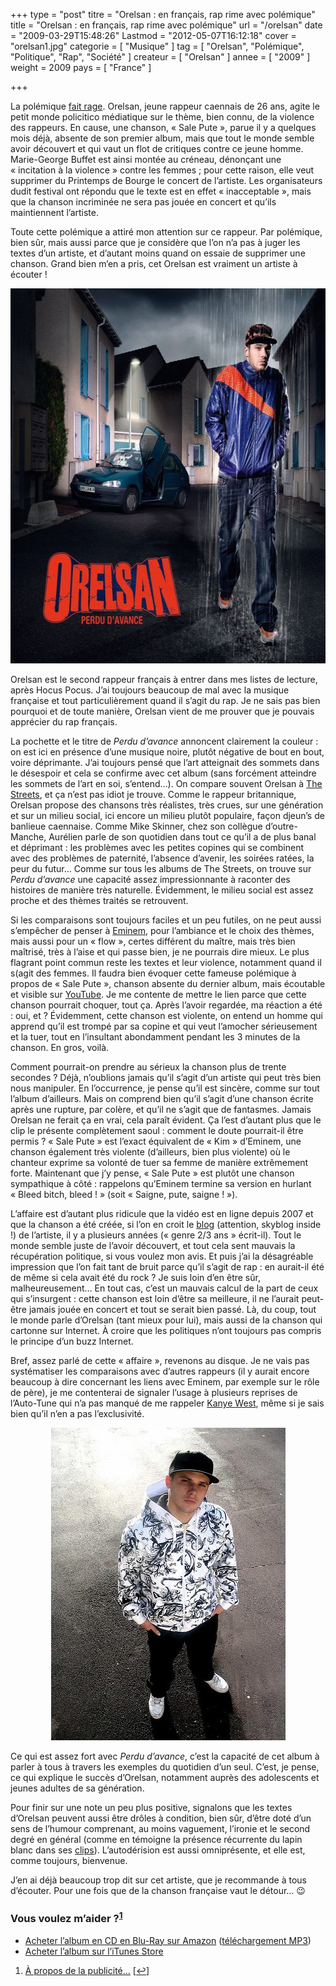 +++
type = "post"
titre = "Orelsan : en français, rap rime avec polémique"
title = "Orelsan : en français, rap rime avec polémique"
url = "/orelsan"
date = "2009-03-29T15:48:26"
Lastmod = "2012-05-07T16:12:18"
cover = "orelsan1.jpg"
categorie = [ "Musique" ]
tag = [ "Orelsan", "Polémique", "Politique", "Rap", "Société" ]
createur = [ "Orelsan" ]
annee = [ "2009" ]
weight = 2009
pays = [ "France" ]

+++

<p>La polémique <a href="http://www.lesinrocks.com/musique/musique-article/article/orelsan-incite-t-il-a-la-violence/">fait rage</a>. Orelsan, jeune rappeur caennais de 26 ans, agite le petit monde policitico médiatique sur le thème, bien connu, de la violence des rappeurs. En cause, une chanson, &laquo;&nbsp;Sale Pute&nbsp;&raquo;, parue il y a quelques mois déjà, absente de son premier album, mais que tout le monde semble avoir découvert et qui vaut un flot de critiques contre ce jeune homme. Marie-George Buffet est ainsi montée au créneau, dénonçant une &laquo;&nbsp;incitation à la violence&nbsp;&raquo; contre les femmes ; pour cette raison, elle veut supprimer du Printemps de Bourge le concert de l&rsquo;artiste. Les organisateurs dudit festival ont répondu que le texte est en effet &laquo;&nbsp;inacceptable&nbsp;&raquo;, mais que la chanson incriminée ne sera pas jouée en concert et qu&rsquo;ils maintiennent l&rsquo;artiste.</p>
<p>Toute cette polémique a attiré mon attention sur ce rappeur. Par polémique, bien sûr, mais aussi parce que je considère que l&rsquo;on n&rsquo;a pas à juger les textes d&rsquo;un artiste, et d&rsquo;autant moins quand on essaie de supprimer une chanson. Grand bien m&rsquo;en a pris, cet Orelsan est vraiment un artiste à écouter !</p>
<div style="text-align:center;"><img class="aligncenter" src="skitched-20090329-144438.jpg" border="0" alt="orelsan" width="600" height="600" /></div>
<p>Orelsan est le second rappeur français à entrer dans mes listes de lecture, après Hocus Pocus. J&rsquo;ai toujours beaucoup de mal avec la musique française et tout particulièrement quand il s&rsquo;agit du rap. Je ne sais pas bien pourquoi et de toute manière, Orelsan vient de me prouver que je pouvais apprécier du rap français.</p>
<p>La pochette et le titre de <em>Perdu d&rsquo;avance</em> annoncent clairement la couleur : on est ici en présence d&rsquo;une musique noire, plutôt négative de bout en bout, voire déprimante. J&rsquo;ai toujours pensé que l&rsquo;art atteignait des sommets dans le désespoir et cela se confirme avec cet album (sans forcément atteindre les sommets de l&rsquo;art en soi, s&rsquo;entend&#8230;). On compare souvent Orelsan à <a href="http://voiretmanger.fr/2009/01/24/the-streets-le-rap-a-langlaise/">The Streets</a>, et ça n&rsquo;est pas idiot je trouve. Comme le rappeur britannique, Orelsan propose des chansons très réalistes, très crues, sur une génération et sur un milieu social, ici encore un milieu plutôt populaire, façon djeun&rsquo;s de banlieue caennaise. Comme Mike Skinner, chez son collègue d&rsquo;outre-Manche, Aurélien parle de son quotidien dans tout ce qu&rsquo;il a de plus banal et déprimant : les problèmes avec les petites copines qui se combinent avec des problèmes de paternité, l&rsquo;absence d&rsquo;avenir, les soirées ratées, la peur du futur&#8230; Comme sur tous les albums de The Streets, on trouve sur <em>Perdu d&rsquo;avance</em> une capacité assez impressionnante à raconter des histoires de manière très naturelle. Évidemment, le milieu social est assez proche et des thèmes traités se retrouvent.</p>
<p>Si les comparaisons sont toujours faciles et un peu futiles, on ne peut aussi s&rsquo;empêcher de penser à <a href="http://voiretmanger.fr/2009/03/01/eminem-le-maitre/">Eminem</a>, pour l&rsquo;ambiance et le choix des thèmes, mais aussi pour un &laquo;&nbsp;flow&nbsp;&raquo;, certes différent du maître, mais très bien maîtrisé, très à l&rsquo;aise et qui passe bien, je ne pourrais dire mieux. Le plus flagrant point commun reste les textes et leur violence, notamment quand il s(agit des femmes. Il faudra bien évoquer cette fameuse polémique à propos de &laquo;&nbsp;Sale Pute&nbsp;&raquo;, chanson absente du dernier album, mais écoutable et visible sur <a href="http://www.youtube.com/watch?v=_U7V9oZPTWY">YouTube</a>. Je me contente de mettre le lien parce que cette chanson pourrait choquer, tout ça. Après l&rsquo;avoir regardée, ma réaction a été : oui, et ? Évidemment, cette chanson est violente, on entend un homme qui apprend qu&rsquo;il est trompé par sa copine et qui veut l&rsquo;amocher sérieusement et la tuer, tout en l&rsquo;insultant abondamment pendant les 3 minutes de la chanson. En gros, voilà.</p>
<p>Comment pourrait-on prendre au sérieux la chanson plus de trente secondes ? Déjà, n&rsquo;oublions jamais qu&rsquo;il s&rsquo;agit d&rsquo;un artiste qui peut très bien nous manipuler. En l&rsquo;occurrence, je pense qu&rsquo;il est sincère, comme sur tout l&rsquo;album d&rsquo;ailleurs. Mais on comprend bien qu&rsquo;il s&rsquo;agit d&rsquo;une chanson écrite après une rupture, par colère, et qu&rsquo;il ne s&rsquo;agit que de fantasmes. Jamais Orelsan ne ferait ça en vrai, cela paraît évident. Ça l&rsquo;est d&rsquo;autant plus que le clip le présente complètement saoul : comment le doute pourrait-il être permis ? &laquo;&nbsp;Sale Pute&nbsp;&raquo; est l&rsquo;exact équivalent de &laquo;&nbsp;Kim&nbsp;&raquo; d&rsquo;Eminem, une chanson également très violente (d&rsquo;ailleurs, bien plus violente) où le chanteur exprime sa volonté de tuer sa femme de manière extrêmement forte. Maintenant que j&rsquo;y pense, &laquo;&nbsp;Sale Pute&nbsp;&raquo; est plutôt une chanson sympathique à côté : rappelons qu&rsquo;Eminem termine sa version en hurlant &laquo;&nbsp;Bleed bitch, bleed !&nbsp;&raquo; (soit &laquo;&nbsp;Saigne, pute, saigne !&nbsp;&raquo;).</p>
<p>L&rsquo;affaire est d&rsquo;autant plus ridicule que la vidéo est en ligne depuis 2007 et que la chanson a été créée, si l&rsquo;on en croit le <a href="http://orelsan.skyrock.com/">blog</a> (attention, skyblog inside !) de l&rsquo;artiste, il y a plusieurs années (&laquo;&nbsp;genre 2/3 ans&nbsp;&raquo; écrit-il). Tout le monde semble juste de l&rsquo;avoir découvert, et tout cela sent mauvais la récupération politique, si vous voulez mon avis. Et puis j&rsquo;ai la désagréable impression que l&rsquo;on fait tant de bruit parce qu&rsquo;il s&rsquo;agit de rap : en aurait-il été de même si cela avait été du rock ? Je suis loin d&rsquo;en être sûr, malheureusement&#8230; En tout cas, c&rsquo;est un mauvais calcul de la part de ceux qui s&rsquo;insurgent : cette chanson est loin d&rsquo;être sa meilleure, il ne l&rsquo;aurait peut-être jamais jouée en concert et tout se serait bien passé. Là, du coup, tout le monde parle d&rsquo;Orelsan (tant mieux pour lui), mais aussi de la chanson qui cartonne sur Internet. À croire que les politiques n&rsquo;ont toujours pas compris le principe d&rsquo;un buzz Internet.</p>
<p>Bref, assez parlé de cette &laquo;&nbsp;affaire&nbsp;&raquo;, revenons au disque. Je ne vais pas systématiser les comparaisons avec d&rsquo;autres rappeurs (il y aurait encore beaucoup à dire concernant les liens avec Eminem, par exemple sur le rôle de père), je me contenterai de signaler l&rsquo;usage à plusieurs reprises de l&rsquo;Auto-Tune qui n&rsquo;a pas manqué de me rappeler <a href="http://voiretmanger.fr/2008/12/25/808s-heartbreak-kanye-west-coup-de-coeur-du-moment/">Kanye West</a>, même si je sais bien qu&rsquo;il n&rsquo;en a pas l&rsquo;exclusivité.</p>
<div style="text-align:center;"><img class="aligncenter" src="orelsan.jpg" border="0" alt="orelsan.jpg" width="375" height="500" /></div>
<p>Ce qui est assez fort avec <em>Perdu d&rsquo;avance</em>, c&rsquo;est la capacité de cet album à parler à tous à travers les exemples du quotidien d&rsquo;un seul. C&rsquo;est, je pense, ce qui explique le succès d&rsquo;Orelsan, notamment auprès des adolescents et jeunes adultes de sa génération.</p>
<p>Pour finir sur une note un peu plus positive, signalons que les textes d&rsquo;Orelsan peuvent aussi être drôles à condition, bien sûr, d&rsquo;être doté d&rsquo;un sens de l&rsquo;humour comprenant, au moins vaguement, l&rsquo;ironie et le second degré en général (comme en témoigne la présence récurrente du lapin blanc dans ses <a href="http://www.myspace.com/orelsan">clips</a>). L&rsquo;autodérision est aussi omniprésente, et elle est, comme toujours, bienvenue.</p>
<p>J&rsquo;en ai déjà beaucoup trop dit sur cet artiste, que je recommande à tous d&rsquo;écouter. Pour une fois que de la chanson française vaut le détour&#8230; 😉</p>
<div class="amazon">
<h3>Vous voulez m&rsquo;aider ?<sup><a href="#footnote_0_1422" id="identifier_0_1422" class="footnote-link footnote-identifier-link" title="&Agrave; propos de la publicit&eacute;&hellip;">1</a></sup></h3>
<ul>
<li><a href="http://www.amazon.fr/gp/product/B0056BMUYW/ref=as_li_ss_tl?ie=UTF8&#038;tag=leblogdenic07-21&#038;linkCode=as2&#038;camp=1642&#038;creative=19458&#038;creativeASIN=B0056BMUYW">Acheter l&rsquo;album en CD en Blu-Ray sur Amazon</a> (<a href="http://www.amazon.fr/gp/product/B0026TG2PK/ref=as_li_ss_tl?ie=UTF8&#038;tag=leblogdenic07-21&#038;linkCode=as2&#038;camp=1642&#038;creative=19458&#038;creativeASIN=B0026TG2PK" target="_blank">téléchargement MP3</a>)</li>
<li><a href="http://itunes.apple.com/fr/album/perdu-davance/id304100159">Acheter l&rsquo;album sur l&rsquo;iTunes Store</a></li>
</ul>
</div>
<ol class="footnotes"><li id="footnote_0_1422" class="footnote"><a href="http://voiretmanger.fr/a-propos/publicite/">À propos de la publicité…</a> [<a href="#identifier_0_1422" class="footnote-link footnote-back-link">&#8617;</a>]</li></ol>
